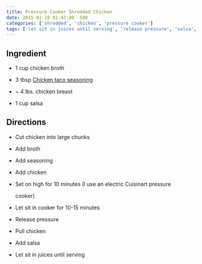 ```yaml
---
title: Pressure Cooker Shredded Chicken
date: 2015-02-18 01:47:00 -500
categories: ['shredded', 'chicken', 'pressure cooker']
tags: ['let sit in juices until serving', 'release pressure', 'salsa', 'pull chicken', 'add chicken', 'let sit in cooker for 10-15 minutes', 'set on high for 10 minutes (i use an electric cuisinart pressure cooker)', 'cut chicken into large chunks', 'chicken broth', 'chicken breast', 'add salsa', 'add broth', 'chicken taco seasoning', 'add seasoning']
---
```


## Ingredient

-   1 cup chicken broth
-   3 tbsp [Chicken taco seasoning](Chicken_taco_seasoning "wikilink")
-   \~ 4 lbs. chicken breast
-   1 cup salsa

## Directions

-   Cut chicken into large chunks
-   Add broth
-   Add seasoning
-   Add chicken
-   Set on high for 10 minutes (I use an electric Cuisinart pressure
    cooker)
-   Let sit in cooker for 10-15 minutes
-   Release pressure
-   Pull chicken
-   Add salsa
-   Let sit in juices until serving
